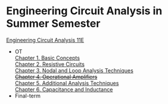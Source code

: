 # Engineering Circuit Analysis in Summer Semester
[Engineering Circuit Analysis 11E]()
- OT <br>
[Chapter 1. Basic Concepts](https://github.com/jeongyoonlee2015/2020-TIL/blob/master/EngineeringCircuit/Chapter1.BasicConcepts.md)<br>
[Chapter 2. Resistive Circuits](https://github.com/jeongyoonlee2015/2020-TIL/blob/master/EngineeringCircuit/Chapter2.ResistiveCircuits.md)<br>
[Chapter 3. Nodal and Loop Analysis Techniques](https://github.com/jeongyoonlee2015/2020-TIL/blob/master/EngineeringCircuit/Chapter3.NodalandLoopAnalysisTechniques.md)<br>
~~[Chapter 4. Operational Amplifiers]()~~<br>
[Chapter 5. Additional Analysis Techniques](https://github.com/jeongyoonlee2015/2020-TIL/blob/master/EngineeringCircuit/Chapter5.AdditionalAnalysisTechniques.md)<br>
[Chapter 6. Capacitance and Inductance](https://github.com/jeongyoonlee2015/2020-TIL/blob/master/EngineeringCircuit/Chapter6.CapacitanceandInductance.md)<br>
- Final-term <br>
